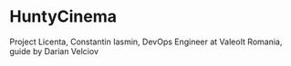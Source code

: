 # HuntyCinema
Project Licenta, Constantin Iasmin, DevOps Engineer at ValeoIt Romania, guide by Darian Velciov 

